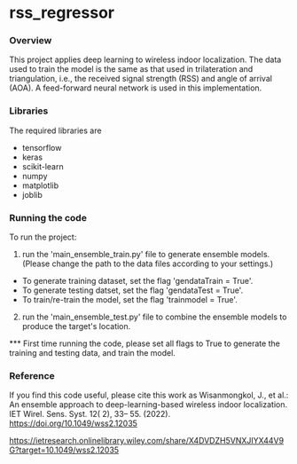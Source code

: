 # rss_regressor
### Overview ###
This project applies deep learning to wireless indoor localization.
The data used to train the model is the same as that used in trilateration and triangulation, i.e., the received signal strength (RSS) and angle of arrival (AOA).
A feed-forward neural network is used in this implementation.

### Libraries ###
The required libraries are
- tensorflow
- keras
- scikit-learn
- numpy
- matplotlib
- joblib


### Running the code ###
To run the project:
1. run the 'main_ensemble_train.py' file to generate ensemble models.
(Please change the path to the data files according to your settings.)
- To generate training dataset, set the flag 'gendataTrain = True'.
- To generate testing datset, set the flag 'gendataTest = True'.
- To train/re-train the model, set the flag 'trainmodel = True'.
2. run the 'main_ensemble_test.py' file to combine the ensemble models to produce the target's location.

*** First time running the code, please set all flags to True to generate the training and testing data, and train the model.

### Reference ###
If you find this code useful, please cite this work as
Wisanmongkol, J., et al.: An ensemble approach to deep-learning-based wireless indoor localization. IET Wirel. Sens. Syst. 12( 2), 33– 55. (2022). https://doi.org/10.1049/wss2.12035

https://ietresearch.onlinelibrary.wiley.com/share/X4DVDZH5VNXJIYX44V9G?target=10.1049/wss2.12035
